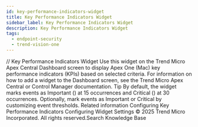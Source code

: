 ```yaml
---
id: key-performance-indicators-widget
title: Key Performance Indicators Widget
sidebar_label: Key Performance Indicators Widget
description: Key Performance Indicators Widget
tags:
  - endpoint-security
  - trend-vision-one
---
```


/*<![CDATA[*/ $('#title').html($('meta[name=map-description]').attr('content')); /*]]>*/ Key Performance Indicators Widget Use this widget on the Trend Micro Apex Central Dashboard screen to display Apex One (Mac) key performance indicators (KPIs) based on selected criteria. For information on how to add a widget to the Dashboard screen, see the Trend Micro Apex Central or Control Manager documentation. Tip By default, the widget marks events as Important () at 15 occurrences and Critical () at 30 occurrences. Optionally, mark events as Important or Critical by customizing event thresholds. Related information Configuring Key Performance Indicators Configuring Widget Settings © 2025 Trend Micro Incorporated. All rights reserved.Search Knowledge Base